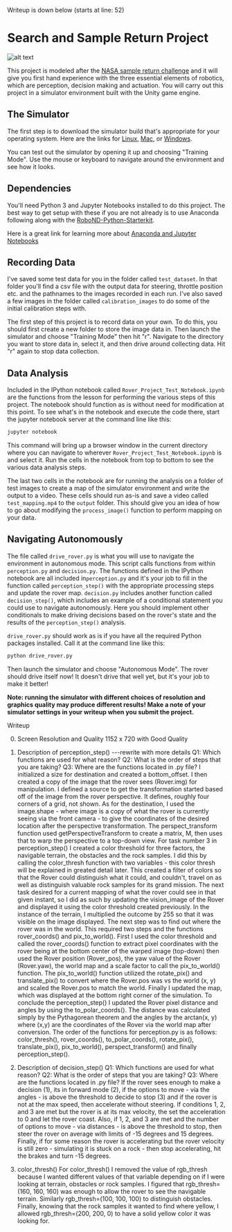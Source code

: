 Writeup is down below (starts at line: 52)

[//]: # (Image References)
[image_0]: ./misc/rover_image.jpg
# Search and Sample Return Project
![alt text][image_0]

This project is modeled after the [NASA sample return challenge](https://www.nasa.gov/directorates/spacetech/centennial_challenges/sample_return_robot/index.html) and it will give you first hand experience with the three essential elements of robotics, which are perception, decision making and actuation.  You will carry out this project in a simulator environment built with the Unity game engine.  

## The Simulator
The first step is to download the simulator build that's appropriate for your operating system.  Here are the links for [Linux](https://s3-us-west-1.amazonaws.com/udacity-robotics/Rover+Unity+Sims/Linux_Roversim.zip), [Mac](	https://s3-us-west-1.amazonaws.com/udacity-robotics/Rover+Unity+Sims/Mac_Roversim.zip), or [Windows](https://s3-us-west-1.amazonaws.com/udacity-robotics/Rover+Unity+Sims/Windows_Roversim.zip).  

You can test out the simulator by opening it up and choosing "Training Mode".  Use the mouse or keyboard to navigate around the environment and see how it looks.

## Dependencies
You'll need Python 3 and Jupyter Notebooks installed to do this project.  The best way to get setup with these if you are not already is to use Anaconda following along with the [RoboND-Python-Starterkit](https://github.com/ryan-keenan/RoboND-Python-Starterkit).


Here is a great link for learning more about [Anaconda and Jupyter Notebooks](https://classroom.udacity.com/courses/ud1111)

## Recording Data
I've saved some test data for you in the folder called `test_dataset`.  In that folder you'll find a csv file with the output data for steering, throttle position etc. and the pathnames to the images recorded in each run.  I've also saved a few images in the folder called `calibration_images` to do some of the initial calibration steps with.  

The first step of this project is to record data on your own.  To do this, you should first create a new folder to store the image data in.  Then launch the simulator and choose "Training Mode" then hit "r".  Navigate to the directory you want to store data in, select it, and then drive around collecting data.  Hit "r" again to stop data collection.

## Data Analysis
Included in the IPython notebook called `Rover_Project_Test_Notebook.ipynb` are the functions from the lesson for performing the various steps of this project.  The notebook should function as is without need for modification at this point.  To see what's in the notebook and execute the code there, start the jupyter notebook server at the command line like this:

```sh
jupyter notebook
```

This command will bring up a browser window in the current directory where you can navigate to wherever `Rover_Project_Test_Notebook.ipynb` is and select it.  Run the cells in the notebook from top to bottom to see the various data analysis steps.  

The last two cells in the notebook are for running the analysis on a folder of test images to create a map of the simulator environment and write the output to a video.  These cells should run as-is and save a video called `test_mapping.mp4` to the `output` folder.  This should give you an idea of how to go about modifying the `process_image()` function to perform mapping on your data.  

## Navigating Autonomously
The file called `drive_rover.py` is what you will use to navigate the environment in autonomous mode.  This script calls functions from within `perception.py` and `decision.py`.  The functions defined in the IPython notebook are all included in`perception.py` and it's your job to fill in the function called `perception_step()` with the appropriate processing steps and update the rover map. `decision.py` includes another function called `decision_step()`, which includes an example of a conditional statement you could use to navigate autonomously.  Here you should implement other conditionals to make driving decisions based on the rover's state and the results of the `perception_step()` analysis.

`drive_rover.py` should work as is if you have all the required Python packages installed. Call it at the command line like this:

```sh
python drive_rover.py
```  

Then launch the simulator and choose "Autonomous Mode".  The rover should drive itself now!  It doesn't drive that well yet, but it's your job to make it better!  

**Note: running the simulator with different choices of resolution and graphics quality may produce different results!  Make a note of your simulator settings in your writeup when you submit the project.**



Writeup

0. Screen Resolution and Quality
  1152 x 720 with Good Quality

1. Description of perception_step()   ---rewrite with more details
  Q1: Which functions are used for what reason?
  Q2: What is the order of steps that you are taking?
  Q3: Where are the functions located in .py file?
  I initialized a size for destination and created a bottom_offset. I then created a copy of the image that the rover sees (Rover.img) for manipulation.
  I defined a source to get the transformation started based off of the image from the rover perspective. It defines, roughly four corners of a grid, not shown.
  As for the destination, I used the image.shape - where image is a copy of what the rover is currently seeing via the front camera - to give the coordinates of the desired location after the perspective transformation.
  The perspect_transform function used getPerspectiveTransform to create a matrix, M, then uses that to warp the perspective to a top-down view.
  For task number 3 in perception_step() I created a color threshold for three factors, the navigable terrain, the obstacles and the rock samples. I did this by calling the color_thresh function with two variables - this color thresh will be explained in greated detail later. This created a filter of colors so that the Rover could distinguish what it could, and couldn't, travel on as well as distinguish valuable rock samples for its grand mission.
  The next task desired for a current mapping of what the rover could see in that given instant, so I did as such by updating the vision_image of the Rover and displayed it using the color threshold created previously. In the instance of the terrain, I multiplied the outcome by 255 so that it was visible on the image displayed.
  The next step was to find out where the rover was in the world. This required two steps and the functions rover_coords() and pix_to_world(). First I used the color threshold and called the rover_coords() function to extract pixel coordinates with the rover being at the bottom center of the warped image (top-down) then used the Rover position (Rover_pos), the yaw value of the Rover (Rover.yaw), the world map and a scale factor to call the pix_to_world() function.
  The pix_to_world() function utilized the rotate_pix() and translate_pix() to convert where the Rover.pos was vs the world (x, y) and scaled the Rover.pos to match the world. Finally I updated the map, which was displayed at the bottom right corner of the simulation.
  To conclude the perception_step() I updated the Rover pixel distance and angles by using the to_polar_coords(). The distance was calculated simply by the Pythagorean theorem and the angles by the arctan(x, y) where (x,y) are the coordinates of the Rover via the world map after conversion.
  The order of the functions for perception.py is as follows: color_thresh(), rover_coords(), to_polar_coords(), rotate_pix(), translate_pix(), pix_to_world(), perspect_transform() and finally perception_step().

2. Description of decision_step()
  Q1: Which functions are used for what reason?
  Q2: What is the order of steps that you are taking?
  Q3: Where are the functions located in .py file?
  If the rover sees enough to make a decision (1), its in forward mode (2), if the options to move - via the angles - is above the threshold to decide to stop (3) and if the rover is not at the max speed, then accelerate without steering. If conditions 1, 2, and 3 are met but the rover is at its max velocity, the set the acceleration to 0 and let the rover coast. Also, if 1, 2, and 3 are met and the number of options to move - via distances - is above the threshold to stop, then steer the rover on average with limits of -15 degrees and 15 degrees. Finally, if for some reason the rover is accelerating but the rover velocity is still zero - simulating it is stuck on a rock - then stop accelerating, hit the brakes and turn -15 degrees.

3. color_thresh()
  For color_thresh() I removed the value of rgb_thresh because I wanted different values of that variable depending on if I were looking at terrain, obstacles or rock samples. I figured that rgb_thresh=(160, 160, 160) was enough to allow the rover to see the navigable terrain. Similarly rgb_thresh=(100, 100, 100) to distinguish obstacles. Finally, knowing that the rock samples it wanted to find where yellow, I allowed rgb_thresh=(200, 200, 0) to have a solid yellow color it was looking for.
